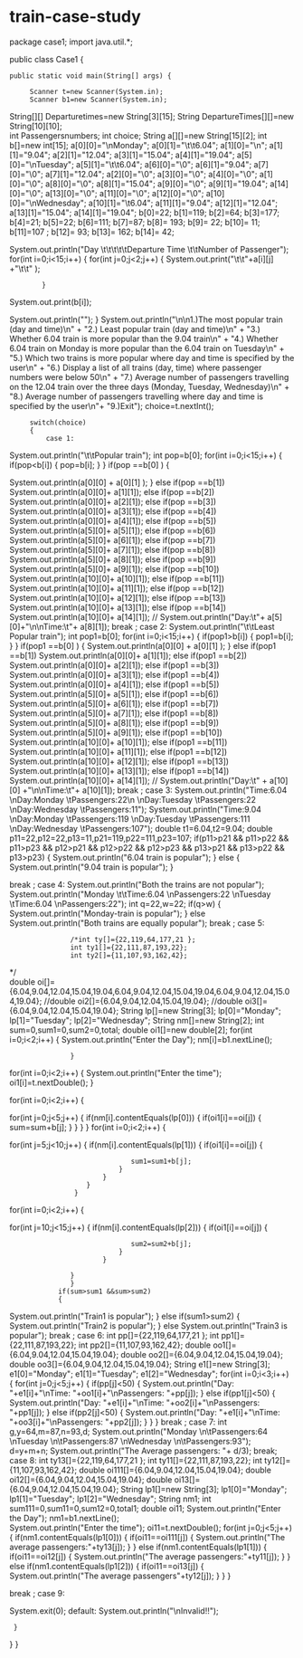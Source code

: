 # train-case-study
package case1;
import java.util.*;

public class Case1 {


    public static void main(String[] args) {

         Scanner t=new Scanner(System.in);
         Scanner b1=new Scanner(System.in);
String[][] Departuretimes=new String[3][15];
         String DepartureTimes[][]=new String[10][10];  
         int Passengersnumbers;
         int choice;
            String a[][]=new String[15][2];
       int b[]=new int[15];
a[0][0]="\nMonday";
a[0][1]="\t\t6.04";
a[1][0]="\n";
a[1][1]="9.04";
a[2][1]="12.04";
a[3][1]="15.04";
a[4][1]="19.04";
a[5][0]="\nTuesday";
a[5][1]="\t\t6.04";
a[6][0]="\0";
a[6][1]="9.04";
a[7][0]="\0";
a[7][1]="12.04";
a[2][0]="\0";
a[3][0]="\0";
a[4][0]="\0";
a[1][0]="\0";
a[8][0]="\0";
a[8][1]="15.04";
a[9][0]="\0";
a[9][1]="19.04";
a[14][0]="\0";
a[13][0]="\0";
a[11][0]="\0";
a[12][0]="\0";
a[10][0]="\nWednesday";
a[10][1]="\t6.04";
a[11][1]="9.04";
a[12][1]="12.04";
a[13][1]="15.04";
a[14][1]="19.04";
b[0]=22;
b[1]=119;
b[2]=64;
b[3]=177;
b[4]=21;
b[5]=22;
b[6]=111;
b[7]=87;
b[8]= 193;
b[9]= 22;
b[10]= 11;
b[11]=107 ;
b[12]= 93;
b[13]= 162;
b[14]= 42;



System.out.println("Day \t\t\t\t\tDeparture Time \t\tNumber of Passenger");
for(int i=0;i<15;i++)
        {
for(int j=0;j<2;j++)
            {
System.out.print("\t\t"+a[i][j] +"\t\t" );       

            }

System.out.print(b[i]);

System.out.println(""); 
        }
System.out.println("\n\n1.)The most popular train (day and time)\n" +
"2.) Least popular train (day and time)\n" +
"3.) Whether 6.04 train is more popular than the 9.04 train\n" +
"4.) Whether 6.04 train on Monday is more popular than the 6.04 train on Tuesday\n" +
"5.) Which two trains is more popular where day and time is specified by the user\n" +
"6.) Display a list of all trains (day, time) where passenger numbers were below 50\n" +
"7.) Average number of passengers travelling on the 12.04 train over the three days (Monday, Tuesday, Wednesday)\n" +
"8.) Average number of passengers travelling where day and time is specified by the user\n"+
"9.)Exit");
         choice=t.nextInt();


         switch(choice)
         {
             case 1:
System.out.println("\t\tPopular train");
                 int pop=b[0];
for(int i=0;i<15;i++)
                 {
                     if(pop<b[i])
                     {
                         pop=b[i];
                     }
                 }
if(pop ==b[0] )
                         {

System.out.println(a[0][0] + a[0][1]  );
                         }
                         else if(pop ==b[1])
System.out.println(a[0][0]+ a[1][1]);
                     else if(pop ==b[2])
System.out.println(a[0][0]+ a[2][1]);
                         else if(pop ==b[3])
System.out.println(a[0][0]+ a[3][1]);
                     else if(pop ==b[4])
System.out.println(a[0][0]+ a[4][1]);
                         else if(pop ==b[5])
System.out.println(a[5][0]+ a[5][1]);
                         else if(pop ==b[6])
System.out.println(a[5][0]+ a[6][1]);
                    else if(pop ==b[7])
System.out.println(a[5][0]+ a[7][1]);
                else if(pop ==b[8])
System.out.println(a[5][0]+ a[8][1]);
                         else if(pop ==b[9])
System.out.println(a[5][0]+ a[9][1]);
                         else if(pop ==b[10])
System.out.println(a[10][0]+ a[10][1]);
                     else if(pop ==b[11])
System.out.println(a[10][0]+ a[11][1]);
                     else if(pop ==b[12])
System.out.println(a[10][0]+ a[12][1]);
                    else if(pop ==b[13])
System.out.println(a[10][0]+ a[13][1]);
                         else if(pop ==b[14])
System.out.println(a[10][0]+ a[14][1]);
                // System.out.println("Day:\t"+ a[5][0]+"\n\nTime:\t"+ a[8][1]);
break ;
             case 2:
System.out.println("\t\tLeast Popular train");
                 int pop1=b[0];
for(int i=0;i<15;i++)
                 {
                     if(pop1>b[i])
                     {
                         pop1=b[i];
                     }
                 }
if(pop1 ==b[0] )
                         {
System.out.println(a[0][0] + a[0][1]  );
                         }
                         else if(pop1 ==b[1])
System.out.println(a[0][0]+ a[1][1]);
                     else if(pop1 ==b[2])
System.out.println(a[0][0]+ a[2][1]);
                         else if(pop1 ==b[3])
System.out.println(a[0][0]+ a[3][1]);
                     else if(pop1 ==b[4])
System.out.println(a[0][0]+ a[4][1]);
                         else if(pop1 ==b[5])
System.out.println(a[5][0]+ a[5][1]);
                         else if(pop1 ==b[6])
System.out.println(a[5][0]+ a[6][1]);
                    else if(pop1 ==b[7])
System.out.println(a[5][0]+ a[7][1]);
                 else if(pop1 ==b[8])
System.out.println(a[5][0]+ a[8][1]);
                         else if(pop1 ==b[9])
System.out.println(a[5][0]+ a[9][1]);
                         else if(pop1 ==b[10])
System.out.println(a[10][0]+ a[10][1]);
                     else if(pop1 ==b[11])
System.out.println(a[10][0]+ a[11][1]);
                     else if(pop1 ==b[12])
System.out.println(a[10][0]+ a[12][1]);
                    else if(pop1 ==b[13])
System.out.println(a[10][0]+ a[13][1]);
                         else if(pop1 ==b[14])
System.out.println(a[10][0]+ a[14][1]);
             // System.out.println("Day:\t" + a[10][0] +"\n\nTime:\t"+ a[10][1]);
break ;
             case 3:
System.out.println("Time:6.04 \nDay:Monday \tPassengers:22\n \nDay:Tuesday \tPassengers:22 \nDay:Wednesday \tPassengers:11");
System.out.println("Time:9.04 \nDay:Monday \tPassengers:119 \nDay:Tuesday \tPassengers:111 \nDay:Wednesday \tPassengers:107");
                 double t1=6.04,t2=9.04;
                 double p11=22,p12=22,p13=11,p21=119,p22=111,p23=107;
                 if(p11>p21 && p11>p22 && p11>p23 && p12>p21 && p12>p22 && p12>p23 && p13>p21 && p13>p22 && p13>p23)
                 {
System.out.println("6.04 train is popular");
                 }
                 else
                 {
System.out.println("9.04 train is popular");
                 }

break ;
             case 4:
System.out.println("Both the trains are not popular");                 
System.out.println("Monday \t\tTime:6.04 \nPassengers:22 \nTuesday \tTime:6.04 \nPassengers:22");
                int q=22,w=22;
                if(q>w)
                {
System.out.println("Monday-train is popular");
                        }
                else
System.out.println("Both trains are equally popular");
break ;
             case 5:

                   /*int ty[]={22,119,64,177,21 };
                   int ty1[]={22,111,87,193,22};
                   int ty2[]={11,107,93,162,42};
*/                   
double oi[]={6.04,9.04,12.04,15.04,19.04,6.04,9.04,12.04,15.04,19.04,6.04,9.04,12.04,15.04,19.04};
                   //double oi2[]={6.04,9.04,12.04,15.04,19.04};
                   //double oi3[]={6.04,9.04,12.04,15.04,19.04};
                   String lp[]=new String[3];
lp[0]="Monday";
lp[1]="Tuesday";
lp[2]="Wednesday";
                   String nm[]=new String[2];
                   int sum=0,sum1=0,sum2=0,total;
                   double oi1[]=new double[2];
for(int i=0;i<2;i++)
                   {
System.out.println("Enter the Day");
                   nm[i]=b1.nextLine();

                   }
for(int i=0;i<2;i++)
                   {
System.out.println("Enter the time");
                   oi1[i]=t.nextDouble();
                   }


for(int i=0;i<2;i++)
                   {

for(int j=0;j<5;j++)
                       {
                           if(nm[i].contentEquals(lp[0]))
                           {
                               if(oi1[i]==oi[j])
                               {
                                  sum=sum+b[j]; 
                               }
                               }
                       }
                   }
for(int i=0;i<2;i++)
                   {

for(int j=5;j<10;j++)
                       {
                           if(nm[i].contentEquals(lp[1]))
                           {
                               if(oi1[i]==oi[j])
                               {

                                  sum1=sum1+b[j]; 
                               } 
                           }
                       }
                    }

for(int i=0;i<2;i++)
                   {

for(int j=10;j<15;j++)
                       {
                            if(nm[i].contentEquals(lp[2]))
                           {
                                if(oi1[i]==oi[j])
                               {

                                  sum2=sum2+b[j]; 
                               }
                           }

                   }
                   }
                if(sum>sum1 &&sum>sum2)
                {
System.out.println("Train1 is popular");
                }
                else if(sum1>sum2)
                {
System.out.println("Train2 is popular");
                }
                else
System.out.println("Train3 is popular");
break ;
             case 6:
                  int pp[]={22,119,64,177,21 };
                   int pp1[]={22,111,87,193,22};
                   int pp2[]={11,107,93,162,42};
                   double oo1[]={6.04,9.04,12.04,15.04,19.04};
                   double oo2[]={6.04,9.04,12.04,15.04,19.04};
                   double oo3[]={6.04,9.04,12.04,15.04,19.04};
String  e1[]=new String[3];
                   e1[0]="Monday";
                   e1[1]="Tuesday";
                   e1[2]="Wednesday";
for(int i=0;i<3;i++)
                   {
for(int j=0;j<5;j++)
                       {
                           if(pp[j]<50)
                           {
System.out.println("Day: "+e1[i]+"\nTime: "+oo1[i]+"\nPassengers: "+pp[j]);
                           }
                           else if(pp1[j]<50)
                           {
System.out.println("Day: "+e1[i]+"\nTime: "+oo2[i]+"\nPassengers: "+pp1[j]);
                           }
                           else if(pp2[j]<50)
                           {
System.out.println("Day: "+e1[i]+"\nTime: "+oo3[i]+"\nPassengers: "+pp2[j]);
                           }
                       }
                   }
break ;
             case 7:
                  int g,y=64,m=87,n=93,d;
System.out.println("Monday \n\tPassengers:64 \nTuesday \n\tPassengers:87 \nWednesday \n\tPassengers:93");        
                 d=y+m+n;
System.out.println("The Average passengers: "+ d/3);
                 break;
             case 8:
                  int ty13[]={22,119,64,177,21 };
                   int ty11[]={22,111,87,193,22};
                   int ty12[]={11,107,93,162,42};
                   double oi111[]={6.04,9.04,12.04,15.04,19.04};
                   double oi12[]={6.04,9.04,12.04,15.04,19.04};
                   double oi13[]={6.04,9.04,12.04,15.04,19.04};
                   String lp1[]=new String[3];
                   lp1[0]="Monday";
                   lp1[1]="Tuesday";
                   lp1[2]="Wednesday";
                   String nm1;
                   int sum111=0,sum11=0,sum12=0,total1;
                   double oi11;
System.out.println("Enter the Day");
                   nm1=b1.nextLine();  
System.out.println("Enter the time");
                   oi11=t.nextDouble();
for(int j=0;j<5;j++)
                       {
if(nm1.contentEquals(lp1[0]))
                           {
                               if(oi11==oi111[j])
                               {
System.out.println("The average passengers:"+ty13[j]); 
                               }
                               }
                           else if(nm1.contentEquals(lp1[1]))
                           {
                               if(oi11==oi12[j])
                               {
System.out.println("The average passengers:"+ty11[j]); 
                               } 
                           }
                           else if(nm1.contentEquals(lp1[2]))
                           {
                                if(oi11==oi13[j])
                               {
System.out.println("The average passengers"+ty12[j]); 
                               }
                           }
                       }


break ;
             case 9:

System.exit(0); 
             default:
System.out.println("\nInvalid!!");

     }

}
}


